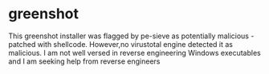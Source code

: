 # greenshot
This greenshot installer was flagged by pe-sieve as potentially malicious - patched with shellcode. However,no virustotal engine 
detected it as malicious. I am not well versed in reverse engineering Windows executables and I am seeking help from reverse engineers 
